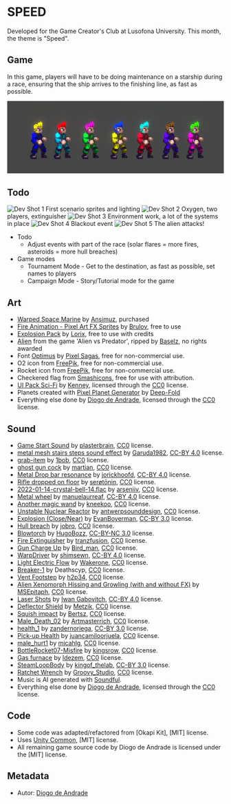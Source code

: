 # SPEED

Developed for the Game Creator's Club at Lusofona University.
This month, the theme is "Speed". 

## Game

In this game, players will have to be doing maintenance on a starship during a race, ensuring that the ship arrives to the finishing line, as fast as possible.

![Customization](Screenshots/screen01.jpg)

## Todo

![Dev Shot 1](Screenshots/screen02.png)
First scenario sprites and lighting
![Dev Shot 2](Screenshots/screen03.png)
Oxygen, two players, extinguisher
![Dev Shot 3](Screenshots/screen04.png)
Environment work, a lot of the systems in place
![Dev Shot 4](Screenshots/screen05.png)
Blackout event
![Dev Shot 5](Screenshots/screen06.png)
The alien attacks!

- Todo
  - Adjust events with part of the race (solar flares = more fires, asteroids = more hull breaches)
- Game modes
  - Tournament Mode - Get to the destination, as fast as possible, set names to players
  - Campaign Mode - Story/Tutorial mode for the game

## Art

- [Warped Space Marine](https://ansimuz.itch.io/warped-space-marine) by [Ansimuz](https://ansimuz.itch.io/), purchased
- [Fire Animation - Pixel Art FX Sprites](https://brullov.itch.io/fire-animation) by [Brulov](https://brullov.itch.io/), free to use
- [Explosion Pack](https://lorix.itch.io/explosion-pack) by [Lorix](https://lorix.itch.io/), free to use with credits
- [Alien](https://www.spriters-resource.com/arcade/alienvspredator/sheet/21042/) from the game 'Alien vs Predator', ripped by [Baselz](https://www.spriters-resource.com/submitter/Baselz/), no rights awarded
- Font [Optimus](https://www.dafont.com/pt/optimus.font) by [Pixel Sagas](https://www.dafont.com/pt/pixel-sagas.d32), free for non-commercial use.
- O2 icon from [FreePik](https://www.freepik.com/), free for non-commercial use.
- Rocket icon from [FreePik](https://www.freepik.com/), free for non-commercial use.
- Checkered flag from [Smashicons](https://smashicons.com/), free for use with attribution.
- [UI Pack Sci-Fi](https://kenney.nl/assets/ui-pack-sci-fi) by [Kenney](https://kenney.nl), licensed through the [CC0] license.
- Planets created with [Pixel Planet Generator](https://deep-fold.itch.io/pixel-planet-generator) by [Deep-Fold](https://deep-fold.itch.io/)
- Everything else done by [Diogo de Andrade], licensed through the [CC0] license.

## Sound

- [Game Start Sound](https://freesound.org/people/plasterbrain/sounds/243020/) by [plasterbrain](https://freesound.org/people/plasterbrain/), [CC0] license.
- [metal mesh stairs steps sound effect](https://freesound.org/people/Garuda1982/sounds/555386/) by [Garuda1982](https://freesound.org/people/Garuda1982/), [CC-BY 4.0] license.
- [grab-item](https://freesound.org/people/1bob/sounds/651515/) by [1bob](https://freesound.org/people/1bob/), [CC0] license.
- [ghost gun cock](https://freesound.org/people/martian/sounds/182229/) by [martian](https://freesound.org/people/martian/), [CC0] license.
- [Metal Drop bar resonance](https://freesound.org/people/jorickhoofd/sounds/160086/) by [jorickhoofd](https://freesound.org/people/jorickhoofd/), [CC-BY 4.0] license.
- [Rifle dropped on floor](https://freesound.org/people/ser%C3%B8t%C5%8Dnin/sounds/675009/) by [serøtōnin](https://freesound.org/people/ser%C3%B8t%C5%8Dnin/), [CC0] license.
- [2022-01-14-crystal-bell-14.flac](https://freesound.org/people/arseniiv/sounds/614834/) by [arseniiv](https://freesound.org/people/arseniiv/), [CC0] license.
- [Metal wheel](https://freesound.org/people/manuelaurreaf/sounds/490133/) by [manuelaurreaf](https://freesound.org/people/manuelaurreaf/), [CC-BY 4.0] license.
- [Another magic wand](https://freesound.org/people/kneekoo/sounds/548497/) by [kneekoo](https://freesound.org/people/kneekoo/), [CC0] license.
- [Unstable Nuclear Reactor](https://freesound.org/people/antwerpsounddesign/sounds/545953/) by [antwerpsounddesign](https://freesound.org/people/antwerpsounddesign/), [CC0] license.
- [Explosion (Close/Near)](https://freesound.org/people/EvanBoyerman/sounds/387229/) by [EvanBoyerman](https://freesound.org/people/EvanBoyerman/), [CC-BY 3.0] license.
- [Hull breach](https://freesound.org/people/jobro/sounds/244112/) by [jobro](https://freesound.org/people/jobro/), [CC0] license.
- [Blowtorch](https://freesound.org/people/HugoBozz/sounds/492771/) by [HugoBozz](https://freesound.org/people/HugoBozz/), [CC-BY-NC 3.0] license.
- [Fire Extinguisher](https://freesound.org/people/tranzfusion/sounds/642961/) by [tranzfusion](https://freesound.org/people/tranzfusion/), [CC0] license.
- [Gun Charge Up](https://freesound.org/people/Bird_man/sounds/316743/) by [Bird_man](https://freesound.org/people/Bird_man/), [CC0] license.
- [WarpDriver](https://freesound.org/people/shimsewn/sounds/62124/) by [shimsewn](https://freesound.org/people/shimsewn/), [CC-BY 4.0] license.
- [Light Electric Flow](https://freesound.org/people/Wakerone/sounds/393821/) by [Wakerone](https://freesound.org/people/Wakerone/), [CC0] license.
- [Breaker-1](https://freesound.org/s/404049/) by Deathscyp, [CC0] license.
- [Vent Footstep](https://freesound.org/people/h2p34/sounds/650510/) by [h2p34](https://freesound.org/people/h2p34/), [CC0] license.
- [Alien Xenomorph Hissing and Growling (with and without FX)](https://freesound.org/people/MSEpitaph/sounds/545484/) by [MSEpitaph](https://freesound.org/people/MSEpitaph/), [CC0] license.
- [Laser Shots](https://freesound.org/people/qubodup/sounds/212002/) by [Iwan Gabovitch](https://freesound.org/people/qubodup/),  [CC-BY 4.0] license.
- [Deflector Shield](https://freesound.org/people/Metzik/sounds/459782/) by [Metzik](https://freesound.org/people/Metzik/), [CC0] license.
- [Squish impact](https://freesound.org/people/Bertsz/sounds/500912/) by [Bertsz](https://freesound.org/people/Bertsz/), [CC0] license.
- [Male_Death_02](https://freesound.org/people/Artmasterrich/sounds/345451/) by [Artmasterrich](https://freesound.org/people/Artmasterrich/), [CC0] license.
- [health_1](https://freesound.org/people/zandernoriega/sounds/162387/) by [zandernoriega](https://freesound.org/people/zandernoriega/), [CC-BY 3.0] license.
- [Pick-up Health](https://freesound.org/people/juancamiloorjuela/sounds/204318/) by [juancamiloorjuela](https://freesound.org/people/juancamiloorjuela/), [CC0] license.
- [male_hurt1](https://freesound.org/people/micahlg/sounds/413176/) by [micahlg](https://freesound.org/people/micahlg/), [CC0] license.
- [BottleRocket07-Misfire](https://freesound.org/people/kingsrow/sounds/349790/) by [kingsrow](https://freesound.org/people/kingsrow/), [CC0] license.
- [Gas furnace](https://freesound.org/people/ldezem/sounds/386164/) by [ldezem](https://freesound.org/people/ldezem/), [CC0] license.
- [SteamLoopBody](https://freesound.org/people/kingof_thelab/sounds/340255/) by [kingof_thelab](https://freesound.org/people/kingof_thelab/), [CC-BY 3.0] license.
- [Ratchet Wrench](https://freesound.org/people/Groovy_Studio/sounds/717429/) by [Groovy_Studio](https://freesound.org/people/Groovy_Studio/), [CC0] license.
- Music is AI generated with [Soundful](soundful.com).
- Everything else done by [Diogo de Andrade], licensed through the [CC0] license.

## Code

- Some code was adapted/refactored from [Okapi Kit], [MIT] license.
- Uses [Unity Common], [MIT] license.
- All remaining game source code by Diogo de Andrade is licensed under the [MIT] license.

## Metadata

- Autor: [Diogo de Andrade]

[Diogo de Andrade]:https://github.com/DiogoDeAndrade
[CC0]:https://creativecommons.org/publicdomain/zero/1.0/
[CC-BY 3.0]:https://creativecommons.org/licenses/by/3.0/
[CC-BY-NC 3.0]:https://creativecommons.org/licenses/by-nc/3.0/
[CC-BY-SA 4.0]:http://creativecommons.org/licenses/by-sa/4.0/
[CC-BY 4.0]:https://creativecommons.org/licenses/by/4.0/
[OkapiKit]:https://github.com/VideojogosLusofona/OkapiKit
[Unity Common]:https://github.com/DiogoDeAndrade/UnityCommon
[Soundful]:
[MIT]:LICENSE
